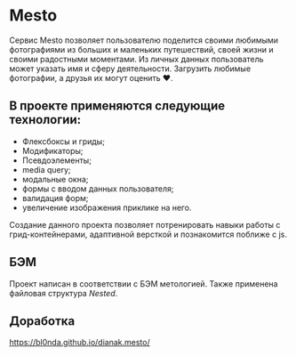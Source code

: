 ﻿# Mesto

Сервис Mesto позволяет пользователю поделится своими любимыми фотографиями из больших и маленьких путешествий, своей жизни и своими радостными моментами.
Из личных данных пользователь может указать имя и сферу деятельности. Загрузить любимые фотографии, а друзья их могут оценить ♥.

## В проекте применяются следующие технологии:

- Флексбоксы и гриды;
- Модификаторы;
- Псевдоэлементы;
- media query;
- модальные окна;
- формы с вводом данных пользователя;
- валидация форм;
- увеличение изображения приклике на него.

Создание данного проекта позволяет потренировать навыки работы с грид-контейнерами, адаптивной версткой и познакомится поближе с js.

## БЭМ

Проект написан в соответствии с БЭМ метологией. Также применена файловая структура *Nested*.

## Доработка


https://bl0nda.github.io/dianak.mesto/